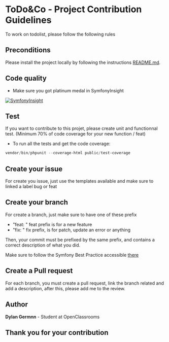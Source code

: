 # ToDo&Co - Project Contribution Guidelines

To work on todolist, please follow the following rules

## Preconditions

Please install the project locally by following the instructions [README.md](README.md).

## Code quality

- Make sure you got platinum medal in SymfonyInsight

[![SymfonyInsight](https://insight.symfony.com/projects/52e05407-5747-4b9d-b8b1-f4828cf67ee7/big.svg)](https://insight.symfony.com/projects/52e05407-5747-4b9d-b8b1-f4828cf67ee7)

## Test

If you want to contribute to this projet, please create unit and functionnal test. (Minimum 70% of code coverage for your new function / feat)


- To run all the tests and get the code coverage:

```powershell
vendor/bin/phpunit --coverage-html public/test-coverage
```

## Create your issue
For create you issue, just use the templates available and make sure to linked a label bug or feat


## Create your branch

For create a branch, just make sure to have one of these prefix
- "feat: " feat prefix is for a new feature
- "fix: " fix prefix, is for patch, update an error or anything

Then, your commit must be prefixed by the same prefix, and contains a correct description of what you did.

Make sure to follow the Symfony Best Practice accessible [there](https://symfony.com/doc/current/best_practices.html)

## Create a Pull request
For each branch, you must create a pull request, link the branch related and add a description, after this, please add me to the review.

## Author

**Dylan Germnn** - Student at OpenClassrooms

## Thank you for your contribution
